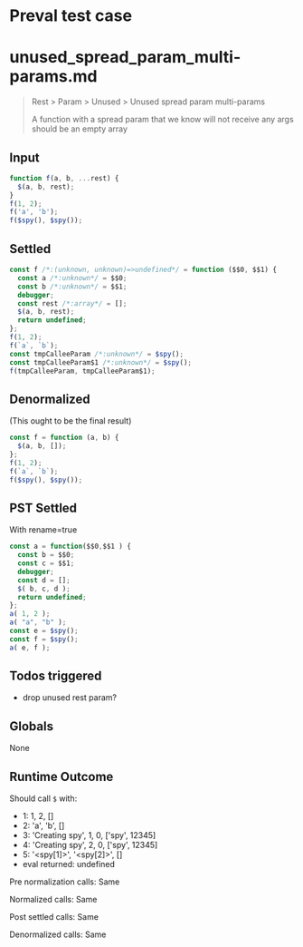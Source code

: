# Preval test case

# unused_spread_param_multi-params.md

> Rest > Param > Unused > Unused spread param multi-params
>
> A function with a spread param that we know will not receive any args should be an empty array

## Input

`````js filename=intro
function f(a, b, ...rest) {
  $(a, b, rest);
}
f(1, 2);
f('a', 'b');
f($spy(), $spy());
`````


## Settled


`````js filename=intro
const f /*:(unknown, unknown)=>undefined*/ = function ($$0, $$1) {
  const a /*:unknown*/ = $$0;
  const b /*:unknown*/ = $$1;
  debugger;
  const rest /*:array*/ = [];
  $(a, b, rest);
  return undefined;
};
f(1, 2);
f(`a`, `b`);
const tmpCalleeParam /*:unknown*/ = $spy();
const tmpCalleeParam$1 /*:unknown*/ = $spy();
f(tmpCalleeParam, tmpCalleeParam$1);
`````


## Denormalized
(This ought to be the final result)

`````js filename=intro
const f = function (a, b) {
  $(a, b, []);
};
f(1, 2);
f(`a`, `b`);
f($spy(), $spy());
`````


## PST Settled
With rename=true

`````js filename=intro
const a = function($$0,$$1 ) {
  const b = $$0;
  const c = $$1;
  debugger;
  const d = [];
  $( b, c, d );
  return undefined;
};
a( 1, 2 );
a( "a", "b" );
const e = $spy();
const f = $spy();
a( e, f );
`````


## Todos triggered


- drop unused rest param?


## Globals


None


## Runtime Outcome


Should call `$` with:
 - 1: 1, 2, []
 - 2: 'a', 'b', []
 - 3: 'Creating spy', 1, 0, ['spy', 12345]
 - 4: 'Creating spy', 2, 0, ['spy', 12345]
 - 5: '<spy[1]>', '<spy[2]>', []
 - eval returned: undefined

Pre normalization calls: Same

Normalized calls: Same

Post settled calls: Same

Denormalized calls: Same
